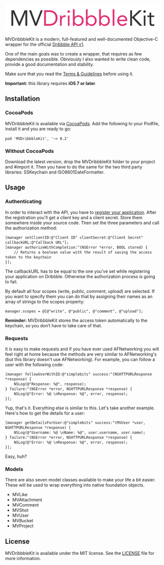 <p align="center" >
	<a href="https://github.com/marcelvoss/MVDribbbleKit"><img src="Logo.png" alt="Logo" title="MVDribbbleKit"></a>
</p>


MVDribbbleKit is a modern, full-featured and well-documented Objective-C wrapper for the official [Dribbble API v1](https://dribbble.com/api).

One of the main goals was to create a wrapper, that requires as few dependencies as possible. Obiviously I also wanted to write clean code, provide a good documentation and stability.

Make sure that you read the [Terms & Guidelines](http://developer.dribbble.com/terms/) before using it.

**Important:** this library requires **iOS 7 or later**.

## Installation
### CocoaPods
MVDribbbleKit is available via [CocoaPods](http://cocoapods.org/). Add the following to your Podfile, install it and you are ready to go:

`
pod 'MVDribbbleKit', '~> 0.2'
`

### Without CocoaPods
Download the latest version, drop the MVDribbbleKit folder to your project and #import it. Then you have to do the same for the two third party libraries: SSKeychain and ISO8601DateFormatter.

## Usage
### Authenticating
In order to interact with the API, you have to [register your application](https://dribbble.com/account/applications/new). After the registration you'll get a client key and a client secret. Store them somewhere inside your source code. Then set the three parameters and call the authorization method:

``` objc
[manager setClientID:@"Client ID" clientSecret:@"Client Secret" callbackURL:@"Callback URL"];
[manager authorizeWithCompletion:^(NSError *error, BOOL stored) {
	// Returns a boolean value with the result of saving the access token to the keychain
}];
```

The callbackURL has to be equal to the one you've set while registering your application on Dribbble. Otherwise the authorization process is going to fail.

By default all four scopes (write, public, comment, upload) are selected. If you want to specify them you can do that by assigning their names as an array of strings to the scopes property:

``` objc
manager.scopes = @[@"write", @"public", @"comment", @"upload"];
```

**Reminder:** MVDribbbleKit stores the access token automatically to the keychain, so you don’t have to take care of that.

### Requests
It is easy to make requests and if you have ever used AFNetworking you will feel right at home because the methods are very similar to AFNetworking's (but this library doesn't use AFNetworking). For example, you can follow a user with the following code:

``` objc
[manager followUserWithID:@"simplebits" success:^(NSHTTPURLResponse *response) {
	NSLog(@"Response: %@", response);
} failure:^(NSError *error, NSHTTPURLResponse *response) {
	NSLog(@"Error: %@ \nResponse: %@", error, response);
}];
```

Yup, that's it. Everything else is similar to this. Let's take another example. Here's how to get the details for a user:

``` objc
[manager getDetailsForUser:@"simplebits" success:^(MVUser *user, NSHTTPURLResponse *response) {
	NSLog(@"Username: %@ \nName: %@", user.username, user.name);
} failure:^(NSError *error, NSHTTPURLResponse *response) {
	NSLog(@"Error: %@ \nResponse: %@", error, response);
}];
```

Easy, huh? 

### Models
There are also seven model classes available to make your life a bit easier. These will be used to wrap everything into native foundation objects.

* MVLike
* MVAttachment
* MVComment
* MVShot
* MVUser
* MVBucket
* MVProject

## License
MVDribbbleKit is available under the MIT license. See the [LICENSE](https://github.com/marcelvoss/MVDribbbleKit/blob/master/LICENSE.md) file for more information.
